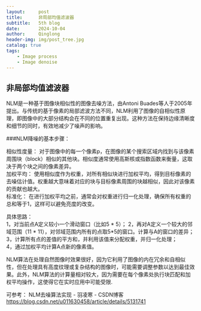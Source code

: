 ```yaml
---
layout:     post
title:      非局部均值滤波器
subtitle:   5th blog
date:       2024-10-04
author:     Qinglong
header-img: img/post_tree.jpg
catalog: true
tags:
    - Image process
    - Image denoise
---
```

## 非局部均值滤波器

NLM是一种基于图像块相似性的图像去噪方法，由Antoni Buades等人于2005年提出。与传统的基于像素的局部滤波方法不同，NLM利用了图像的自相似性原理，即图像中的大部分结构会在不同的位置重复出现。这种方法在保持边缘清晰度和细节的同时，有效地减少了噪声的影响。

###NLM降噪的基本步骤：

相似性度量： 对于图像中的每一个像素p，在图像的某个搜索区域内找到与该像素周围块（block）相似的其他块。相似度通常使用高斯核或指数函数来衡量，这取决于两个块之间的像素差异。  
加权平均： 使用相似度作为权重，对所有相似块进行加权平均，得到目标像素的去噪估计值。权重越大意味着对应的块与目标像素周围的块越相似，因此对该像素的贡献也越大。    
标准化： 在进行加权平均之前，通常会对权重进行归一化处理，确保所有权重的总和等于1，这样可以避免亮度的改变。
   
具体思路：  
1，对当前点A定义较小一个滑动窗口（比如5 * 5）；
2，再对A定义一个较大的邻域范围（11 * 11），对邻域范围内所有的点取5*5的窗口。计算与A的窗口的差异；  
3，计算所有点的差值的平方和，并利用该值来分配权重，并归一化处理；  
4，通过加权平均计算A点新的像素值。

NLM算法在处理自然图像时效果很好，因为它利用了图像的内在冗余和自相似性，但在处理具有高度纹理或复杂结构的图像时，可能需要调整参数以达到最佳效果。此外，NLM算法的计算量相对较大，因为需要在每个像素处执行块匹配和加权平均操作，这使得它在实时应用中可能受限.

可参考：
NLM去噪算法实现 - 羽凌寒 - CSDN博客  https://blog.csdn.net/u011630458/article/details/5131741